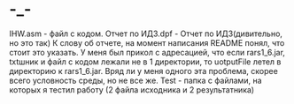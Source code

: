 # -_-
IHW.asm - файл с кодом.
Отчет по ИДЗ.dpf - Отчет по ИДЗ(дивительно, но это так)
  К слову об отчете, на момент написания README понял, что стоит это указать. У меня был прикол с адресацией, что если rars1_6.jar, txtшник и файл с кодом лежали не в 1 директории, то uotputFile летел в директорию к rars1_6.jar. Вряд ли у меня одного эта проблема, скорее всего условность среды, но не все же.
Test - папка с файлами, на которых я тестил работу (2 файла исходника и 2 результатника)
